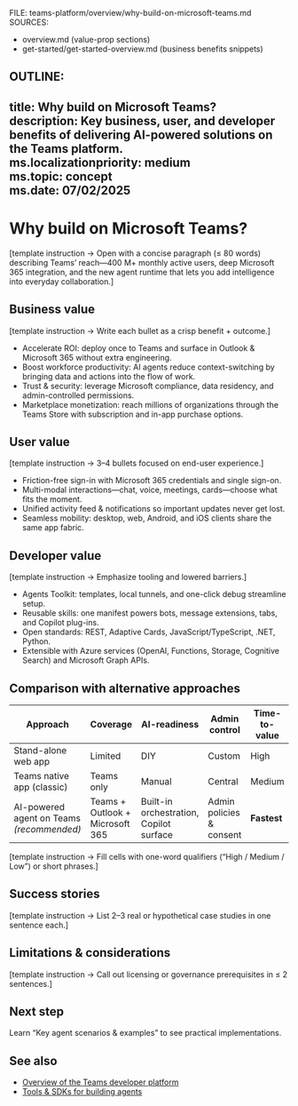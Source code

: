 FILE: teams-platform/overview/why-build-on-microsoft-teams.md  
SOURCES:  
- overview.md (value-prop sections)  
- get-started/get-started-overview.md (business benefits snippets)

OUTLINE:
---
title: Why build on Microsoft Teams?  
description: Key business, user, and developer benefits of delivering AI-powered solutions on the Teams platform.  
ms.localizationpriority: medium  
ms.topic: concept  
ms.date: 07/02/2025  
---
# Why build on Microsoft Teams?  
[template instruction → Open with a concise paragraph (≤ 80 words) describing Teams’ reach—400 M+ monthly active users, deep Microsoft 365 integration, and the new agent runtime that lets you add intelligence into everyday collaboration.]

## Business value  
[template instruction → Write each bullet as a crisp benefit + outcome.]  
- Accelerate ROI: deploy once to Teams and surface in Outlook & Microsoft 365 without extra engineering.  
- Boost workforce productivity: AI agents reduce context-switching by bringing data and actions into the flow of work.  
- Trust & security: leverage Microsoft compliance, data residency, and admin-controlled permissions.  
- Marketplace monetization: reach millions of organizations through the Teams Store with subscription and in-app purchase options.

## User value  
[template instruction → 3–4 bullets focused on end-user experience.]  
- Friction-free sign-in with Microsoft 365 credentials and single sign-on.  
- Multi-modal interactions—chat, voice, meetings, cards—choose what fits the moment.  
- Unified activity feed & notifications so important updates never get lost.  
- Seamless mobility: desktop, web, Android, and iOS clients share the same app fabric.

## Developer value  
[template instruction → Emphasize tooling and lowered barriers.]  
- Agents Toolkit: templates, local tunnels, and one-click debug streamline setup.  
- Reusable skills: one manifest powers bots, message extensions, tabs, and Copilot plug-ins.  
- Open standards: REST, Adaptive Cards, JavaScript/TypeScript, .NET, Python.  
- Extensible with Azure services (OpenAI, Functions, Storage, Cognitive Search) and Microsoft Graph APIs.

## Comparison with alternative approaches  
| Approach | Coverage | AI-readiness | Admin control | Time-to-value |  
|----------|----------|--------------|---------------|---------------|  
| Stand-alone web app | Limited | DIY | Custom | High |  
| Teams native app (classic) | Teams only | Manual | Central | Medium |  
| AI-powered agent on Teams *(recommended)* | Teams + Outlook + Microsoft 365 | Built-in orchestration, Copilot surface | Admin policies & consent | **Fastest** |

[template instruction → Fill cells with one-word qualifiers (“High / Medium / Low”) or short phrases.]

## Success stories  
[template instruction → List 2–3 real or hypothetical case studies in one sentence each.]

## Limitations & considerations  
[template instruction → Call out licensing or governance prerequisites in ≤ 2 sentences.]

## Next step  
Learn “Key agent scenarios & examples” to see practical implementations.

## See also  
- [Overview of the Teams developer platform](overview-of-teams-developer-platform.md)  
- [Tools & SDKs for building agents](../build/tools-and-sdks-for-agents.md)  